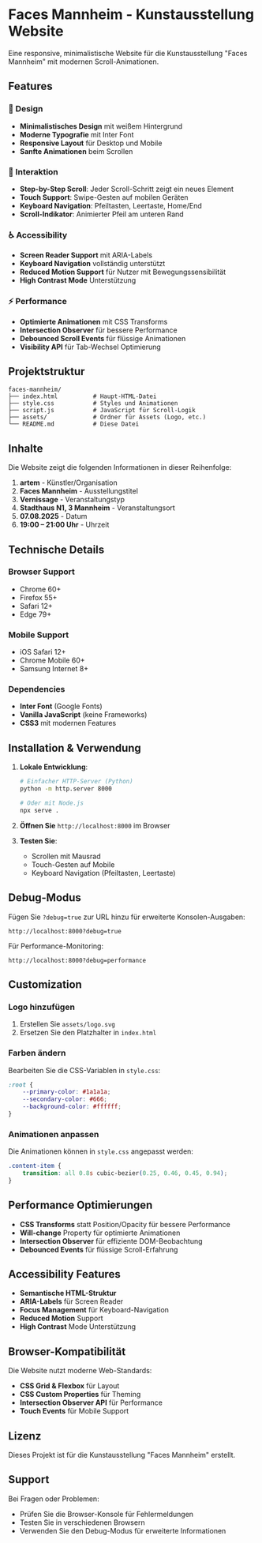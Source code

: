 # Faces Mannheim - Kunstausstellung Website

Eine responsive, minimalistische Website für die Kunstausstellung "Faces Mannheim" mit modernen Scroll-Animationen.

## Features

### 🎨 Design
- **Minimalistisches Design** mit weißem Hintergrund
- **Moderne Typografie** mit Inter Font
- **Responsive Layout** für Desktop und Mobile
- **Sanfte Animationen** beim Scrollen

### 📱 Interaktion
- **Step-by-Step Scroll**: Jeder Scroll-Schritt zeigt ein neues Element
- **Touch Support**: Swipe-Gesten auf mobilen Geräten
- **Keyboard Navigation**: Pfeiltasten, Leertaste, Home/End
- **Scroll-Indikator**: Animierter Pfeil am unteren Rand

### ♿ Accessibility
- **Screen Reader Support** mit ARIA-Labels
- **Keyboard Navigation** vollständig unterstützt
- **Reduced Motion Support** für Nutzer mit Bewegungssensibilität
- **High Contrast Mode** Unterstützung

### ⚡ Performance
- **Optimierte Animationen** mit CSS Transforms
- **Intersection Observer** für bessere Performance
- **Debounced Scroll Events** für flüssige Animationen
- **Visibility API** für Tab-Wechsel Optimierung

## Projektstruktur

```
faces-mannheim/
├── index.html          # Haupt-HTML-Datei
├── style.css           # Styles und Animationen
├── script.js           # JavaScript für Scroll-Logik
├── assets/             # Ordner für Assets (Logo, etc.)
└── README.md           # Diese Datei
```

## Inhalte

Die Website zeigt die folgenden Informationen in dieser Reihenfolge:

1. **artem** - Künstler/Organisation
2. **Faces Mannheim** - Ausstellungstitel
3. **Vernissage** - Veranstaltungstyp
4. **Stadthaus N1, 3 Mannheim** - Veranstaltungsort
5. **07.08.2025** - Datum
6. **19:00 – 21:00 Uhr** - Uhrzeit

## Technische Details

### Browser Support
- Chrome 60+
- Firefox 55+
- Safari 12+
- Edge 79+

### Mobile Support
- iOS Safari 12+
- Chrome Mobile 60+
- Samsung Internet 8+

### Dependencies
- **Inter Font** (Google Fonts)
- **Vanilla JavaScript** (keine Frameworks)
- **CSS3** mit modernen Features

## Installation & Verwendung

1. **Lokale Entwicklung**:
   ```bash
   # Einfacher HTTP-Server (Python)
   python -m http.server 8000
   
   # Oder mit Node.js
   npx serve .
   ```

2. **Öffnen Sie** `http://localhost:8000` im Browser

3. **Testen Sie**:
   - Scrollen mit Mausrad
   - Touch-Gesten auf Mobile
   - Keyboard Navigation (Pfeiltasten, Leertaste)

## Debug-Modus

Fügen Sie `?debug=true` zur URL hinzu für erweiterte Konsolen-Ausgaben:

```
http://localhost:8000?debug=true
```

Für Performance-Monitoring:

```
http://localhost:8000?debug=performance
```

## Customization

### Logo hinzufügen
1. Erstellen Sie `assets/logo.svg`
2. Ersetzen Sie den Platzhalter in `index.html`

### Farben ändern
Bearbeiten Sie die CSS-Variablen in `style.css`:

```css
:root {
    --primary-color: #1a1a1a;
    --secondary-color: #666;
    --background-color: #ffffff;
}
```

### Animationen anpassen
Die Animationen können in `style.css` angepasst werden:

```css
.content-item {
    transition: all 0.8s cubic-bezier(0.25, 0.46, 0.45, 0.94);
}
```

## Performance Optimierungen

- **CSS Transforms** statt Position/Opacity für bessere Performance
- **Will-change** Property für optimierte Animationen
- **Intersection Observer** für effiziente DOM-Beobachtung
- **Debounced Events** für flüssige Scroll-Erfahrung

## Accessibility Features

- **Semantische HTML-Struktur**
- **ARIA-Labels** für Screen Reader
- **Focus Management** für Keyboard-Navigation
- **Reduced Motion** Support
- **High Contrast** Mode Unterstützung

## Browser-Kompatibilität

Die Website nutzt moderne Web-Standards:

- **CSS Grid & Flexbox** für Layout
- **CSS Custom Properties** für Theming
- **Intersection Observer API** für Performance
- **Touch Events** für Mobile Support

## Lizenz

Dieses Projekt ist für die Kunstausstellung "Faces Mannheim" erstellt.

## Support

Bei Fragen oder Problemen:
- Prüfen Sie die Browser-Konsole für Fehlermeldungen
- Testen Sie in verschiedenen Browsern
- Verwenden Sie den Debug-Modus für erweiterte Informationen